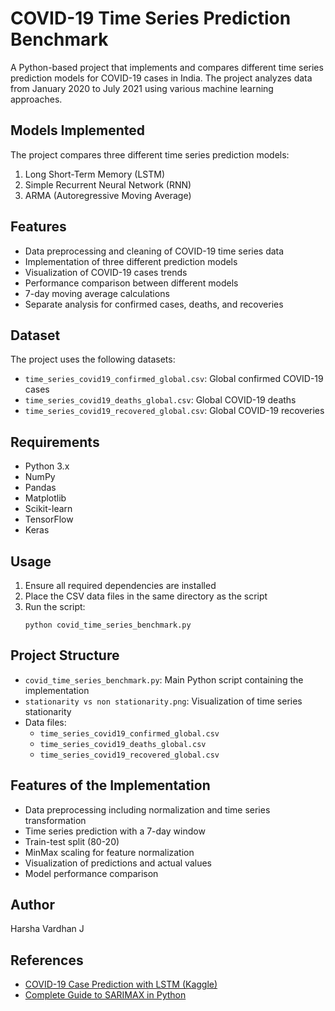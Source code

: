 # COVID-19 Time Series Prediction Benchmark

A Python-based project that implements and compares different time series prediction models for COVID-19 cases in India. The project analyzes data from January 2020 to July 2021 using various machine learning approaches.

## Models Implemented

The project compares three different time series prediction models:
1. Long Short-Term Memory (LSTM)
2. Simple Recurrent Neural Network (RNN)
3. ARMA (Autoregressive Moving Average)

## Features

- Data preprocessing and cleaning of COVID-19 time series data
- Implementation of three different prediction models
- Visualization of COVID-19 cases trends
- Performance comparison between different models
- 7-day moving average calculations
- Separate analysis for confirmed cases, deaths, and recoveries

## Dataset

The project uses the following datasets:
- `time_series_covid19_confirmed_global.csv`: Global confirmed COVID-19 cases
- `time_series_covid19_deaths_global.csv`: Global COVID-19 deaths
- `time_series_covid19_recovered_global.csv`: Global COVID-19 recoveries

## Requirements

- Python 3.x
- NumPy
- Pandas
- Matplotlib
- Scikit-learn
- TensorFlow
- Keras

## Usage

1. Ensure all required dependencies are installed
2. Place the CSV data files in the same directory as the script
3. Run the script:
   ```
   python covid_time_series_benchmark.py
   ```

## Project Structure

- `covid_time_series_benchmark.py`: Main Python script containing the implementation
- `stationarity vs non stationarity.png`: Visualization of time series stationarity
- Data files:
  - `time_series_covid19_confirmed_global.csv`
  - `time_series_covid19_deaths_global.csv`
  - `time_series_covid19_recovered_global.csv`

## Features of the Implementation

- Data preprocessing including normalization and time series transformation
- Time series prediction with a 7-day window
- Train-test split (80-20)
- MinMax scaling for feature normalization
- Visualization of predictions and actual values
- Model performance comparison

## Author

Harsha Vardhan J

## References

- [COVID-19 Case Prediction with LSTM (Kaggle)](https://www.kaggle.com/code/greysky/covid-19-case-prediction-with-lstm/notebook)
- [Complete Guide to SARIMAX in Python](https://analyticsindiamag.com/complete-guide-to-sarimax-in-python-for-time-series-modeling/)

